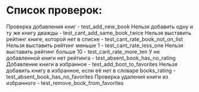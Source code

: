 # Список проверок:

Проверка добавления книг - test_add_new_book
Нельзя добавить одну и ту же книгу дважды - test_cant_add_same_book_twice
Нельзя выставить рейтинг книге, которой нет в списке - test_cant_rate_book_not_on_list
Нельзя выставить рейтинг меньше 1 - test_cant_rate_less_one
Нельзя выставить рейтинг больше 10 - test_cant_rate_more_ten
У не добавленной книги нет рейтинга - test_absent_book_has_no_rating
Добавление книги в избранное - test_add_boot_to_favorites
Нельзя добавить книгу в избранное, если её нет в словаре books_rating - test_absent_book_has_no_favorites
Проверка удаления книги из избранного - test_remove_book_from_favorites